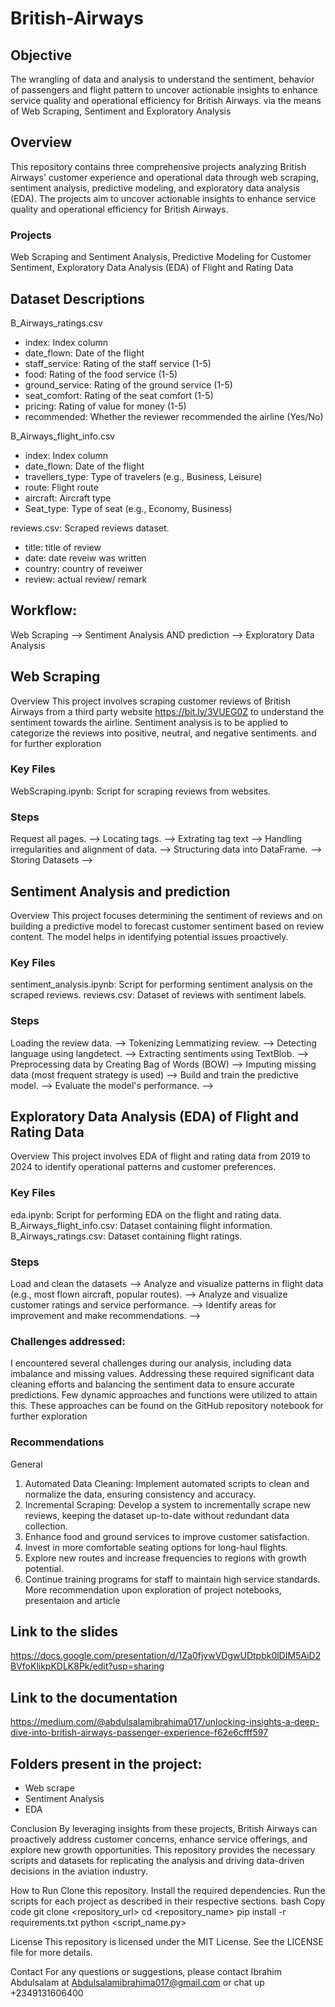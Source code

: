 # British-Airways
## Objective
The wrangling of data and analysis to understand the sentiment, behavior of passengers and flight pattern to uncover actionable insights to enhance service quality and operational efficiency for British Airways. via the means of Web Scraping, Sentiment and Exploratory Analysis 

## Overview
This repository contains three comprehensive projects analyzing British Airways' customer experience and operational data through web scraping, sentiment analysis, predictive modeling, and exploratory data analysis (EDA). The projects aim to uncover actionable insights to enhance service quality and operational efficiency for British Airways.

### Projects
Web Scraping and Sentiment Analysis,
Predictive Modeling for Customer Sentiment,
Exploratory Data Analysis (EDA) of Flight and Rating Data


## Dataset Descriptions

B_Airways_ratings.csv
- index: Index column
- date_flown: Date of the flight
- staff_service: Rating of the staff service (1-5)
- food: Rating of the food service (1-5)
- ground_service: Rating of the ground service (1-5)
- seat_comfort: Rating of the seat comfort (1-5)
- pricing: Rating of value for money (1-5)
- recommended: Whether the reviewer recommended the airline (Yes/No)

B_Airways_flight_info.csv
- index: Index column
- date_flown: Date of the flight
- travellers_type: Type of travelers (e.g., Business, Leisure)
- route: Flight route
- aircraft: Aircraft type
- Seat_type: Type of seat (e.g., Economy, Business)

reviews.csv: Scraped reviews dataset.
- title: title of review
- date: date reveiw was written
- country: country of reveiwer
- review: actual review/ remark

## Workflow:
Web Scraping --> Sentiment Analysis AND prediction --> Exploratory Data Analysis

## Web Scraping
Overview
This project involves scraping customer reviews of British Airways from a third party website https://bit.ly/3VUEG0Z to understand the sentiment towards the airline. Sentiment analysis is to be applied to categorize the reviews into positive, neutral, and negative sentiments.
and for further exploration


### Key Files
WebScraping.ipynb: Script for scraping reviews from websites.

### Steps
Request all pages. -->
Locating tags. -->
Extrating tag text -->
Handling irregularities and alignment of data. -->
Structuring data into DataFrame. -->
Storing Datasets -->


## Sentiment Analysis and prediction
Overview
This project focuses determining the sentiment of reviews and on building a predictive model to forecast customer sentiment based on review content. The model helps in identifying potential issues proactively.

### Key Files
sentiment_analysis.ipynb: Script for performing sentiment analysis on the scraped reviews.
reviews.csv: Dataset of reviews with sentiment labels.

### Steps
Loading the review data. -->
Tokenizing Lemmatizing review. -->
Detecting language using langdetect. -->
Extracting sentiments using TextBlob. -->
Preprocessing data by Creating Bag of Words (BOW) -->
Imputing missing data (most frequent strategy is used) -->
Build and train the predictive model. -->
Evaluate the model's performance. -->


## Exploratory Data Analysis (EDA) of Flight and Rating Data
Overview
This project involves EDA of flight and rating data from 2019 to 2024 to identify operational patterns and customer preferences.

### Key Files
eda.ipynb: Script for performing EDA on the flight and rating data.
B_Airways_flight_info.csv: Dataset containing flight information.
B_Airways_ratings.csv: Dataset containing flight ratings.

### Steps
Load and clean the datasets -->
Analyze and visualize patterns in flight data (e.g., most flown aircraft, popular routes). -->
Analyze and visualize customer ratings and service performance. -->
Identify areas for improvement and make recommendations. -->

### Challenges addressed:
I encountered several challenges during our analysis, including data imbalance and missing values. Addressing these required significant data cleaning efforts and balancing the sentiment data to ensure accurate predictions. Few dynamic approaches and functions were utilized to attain this. These approaches can be found on the GitHub repository notebook for further exploration


### Recommendations
General
1. Automated Data Cleaning: Implement automated scripts to clean and normalize the data, ensuring consistency and accuracy.
2. Incremental Scraping: Develop a system to incrementally scrape new reviews, keeping the dataset up-to-date without redundant data collection.
3. Enhance food and ground services to improve customer satisfaction.
4. Invest in more comfortable seating options for long-haul flights.
5. Explore new routes and increase frequencies to regions with growth potential.
6. Continue training programs for staff to maintain high service standards.
More recommendation upon exploration of project notebooks, presentaion and article
 


## Link to the slides
https://docs.google.com/presentation/d/1Za0fjvwVDgwUDtpbk0lDIM5AiD2BVfoKlikpKDLK8Pk/edit?usp=sharing

## Link to the documentation
https://medium.com/@abdulsalamibrahima017/unlocking-insights-a-deep-dive-into-british-airways-passenger-experience-f62e6cfff597

## Folders present in the project:
- Web scrape
- Sentiment Analysis
- EDA
  
Conclusion
By leveraging insights from these projects, British Airways can proactively address customer concerns, enhance service offerings, and explore new growth opportunities. This repository provides the necessary scripts and datasets for replicating the analysis and driving data-driven decisions in the aviation industry.

How to Run
Clone this repository.
Install the required dependencies.
Run the scripts for each project as described in their respective sections.
bash
Copy code
git clone <repository_url>
cd <repository_name>
pip install -r requirements.txt
python <script_name.py>

License
This repository is licensed under the MIT License. See the LICENSE file for more details.

Contact
For any questions or suggestions, please contact Ibrahim Abdulsalam at Abdulsalamibrahima017@gmail.com or chat up +2349131606400
